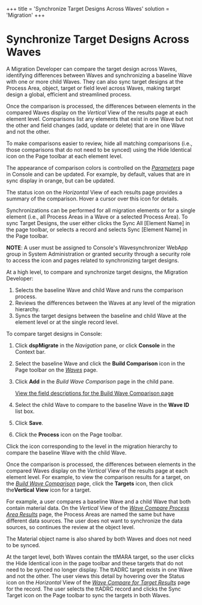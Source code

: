 +++
title = 'Synchronize Target Designs Across Waves'
solution = 'Migration'
+++

# Synchronize Target Designs Across Waves

A Migration Developer can compare the target design across Waves,
identifying differences between Waves and synchronizing a baseline Wave
with one or more child Waves. They can also sync target designs at the
Process Area, object, target or field level across Waves, making target
design a global, efficient and streamlined process.  

Once the comparison is processed, the differences between elements in
the compared Waves display on the
<span style="font-style: italic;">Vertical</span> View of the results
page at each element level. Comparisons list any elements that exist in
one Wave but not the other and field changes (add, update or delete)
that are in one Wave and not the other.

To make comparisons easier to review, hide all matching comparisons
(i.e., those comparisons that do not need to be synced) using the Hide
Identical icon on the Page toolbar at each element level.

The appearance of comparison colors is controlled on the
<span style="font-style: italic;">[Parameters](../Page_Desc/Parameters)</span>
page in Console and can be updated. For example, by default, values that
are in sync display in orange, but can be updated.

The status icon on the
<span style="font-style: italic;">Horizontal</span> View of each results
page provides a summary of the comparison. Hover a cursor over this icon
for details.

Synchronizations can be performed for all migration elements or for a
single element (i.e., all Process Areas in a Wave or a selected Process
Area). To sync Target Designs, the user either clicks the Sync All
\[Element Name\] in the page toolbar, or selects a record and selects
Sync \[Element Name\] in the Page toolbar.

**NOTE**: A user must be assigned to Console's Wavesynchronizer WebApp
group in System Administration or granted security through a security
role to access the icon and pages related to synchronizing target
designs.

At a high level, to compare and synchronize target designs, the
Migration Developer:

1.  Selects the baseline Wave and child Wave and runs the comparison
    process.
2.  Reviews the differences between the Waves at any level of the
    migration hierarchy.
3.  Syncs the target designs between the baseline and child Wave at the
    element level or at the single record level.

To compare target designs in Console:

1.  Click
    <span style="font-weight: bold;" data-xmlns="http://www.w3.org/1999/xhtml">dspMigrate</span>
    in the
    <span style="font-style: italic;" data-xmlns="http://www.w3.org/1999/xhtml">Navigation</span>
    pane, or click
    <span style="font-weight: bold;" data-xmlns="http://www.w3.org/1999/xhtml">Console</span>
    in the Context bar.

2.  Select the baseline Wave and click the
    <span style="font-weight: bold;" data-xmlns="http://www.w3.org/1999/xhtml">Build
    Comparison</span> icon in the Page toolbar on the
    <span style="font-style: italic;" data-xmlns="http://www.w3.org/1999/xhtml">[Waves](../Page_Desc/Waves_H)</span>
    page.

3.  Click
    <span style="font-weight: bold;" data-xmlns="http://www.w3.org/1999/xhtml">Add</span>
    in the *Build Wave Comparison* page in the child pane.
    
    [View the field descriptions for the Build Wave Comparison
    page](../Page_Desc/Build_Wave_Comparison)

4.  Select the child Wave to compare to the baseline Wave in the
    <span style="font-weight: bold;" data-xmlns="http://www.w3.org/1999/xhtml">Wave
    ID</span> list box.  

5.  Click
    <span style="font-weight: bold;" data-xmlns="http://www.w3.org/1999/xhtml">Save</span>.

6.  Click the
    <span style="font-weight: bold;" data-xmlns="http://www.w3.org/1999/xhtml">Process</span>
    icon on the Page toolbar.

Click the icon corresponding to the level in the migration hierarchy to
compare the baseline Wave with the child Wave.

Once the comparison is processed, the differences between elements in
the compared Waves display on the
<span style="font-style: italic;" data-xmlns="http://www.w3.org/1999/xhtml">Vertical</span>
View of the results page at each element level. For example, to view the
comparison results for a target, on the
<span style="font-style: italic;" data-xmlns="http://www.w3.org/1999/xhtml">[<span style="font-style: italic;" data-xmlns="http://www.w3.org/1999/xhtml">Build
Wave Comparison</span>](../Page_Desc/Build_Wave_Comparison)</span>
page, click the **Targets** icon, then click the**Vertical** **View**
icon for a target.

For example, a user compares a baseline Wave and a child Wave that both
contain material data. On the
<span style="font-style: italic;">Vertical</span> View of the
<span style="font-style: italic;">[Wave Compare Process Area
Results](../Page_Desc/Wave_Compare_for_Process_Area_Results_H)</span>
page, the Process Areas are named the same but have different data
sources. The user does not want to synchronize the data sources, so
continues the review at the object level.

The Material object name is also shared by both Waves and does not need
to be synced.

At the target level, both Waves contain the ttMARA target, so the user
clicks the Hide Identical icon in the page toolbar and these targets
that do not need to be synced no longer display. The ttADRC target
exists in one Wave and not the other. The user views this detail by
hovering over the Status icon on the *Horizontal* View of the *[Wave
Compare for Target
Results](../Page_Desc/Wave_Compare_for_Target_Results)* page for the
record. The user selects the ttADRC record and clicks the Sync Target
icon on the Page toolbar to sync the targets in both Waves.
